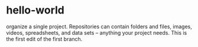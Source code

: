 # hello-world
organize a single project. Repositories can contain folders and files, images, videos, spreadsheets, and data sets – anything your project needs.
This is the first edit of the first branch.
